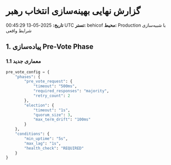 # گزارش نهایی بهینه‌سازی انتخاب رهبر
**تاریخ:** 2025-05-13 00:45:29 UTC
**تستر:** behicof
**محیط:** Production با شبیه‌سازی شرایط واقعی

## 1. پیاده‌سازی Pre-Vote Phase

### 1.1 معماری جدید
```python
pre_vote_config = {
    "phases": {
        "pre_vote_request": {
            "timeout": "500ms",
            "required_responses": "majority",
            "retry_count": 2
        },
        "election": {
            "timeout": "1s",
            "quorum_size": 3,
            "max_term_drift": "100ms"
        }
    },
    "conditions": {
        "min_uptime": "5s",
        "max_lag": "1s",
        "health_check": "REQUIRED"
    }
}